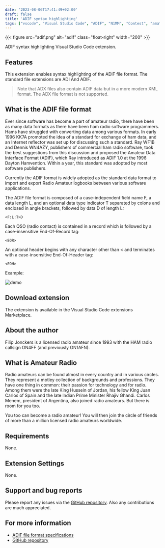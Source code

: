 ```yaml
---
date: '2023-08-06T17:41:49+02:00'
draft: false
title: 'ADIF syntax highlighting'
tags: ["vscode", "Visual Studio Code", "ADIF", "N1MM", "Contest", "amateur radio"]
---
```


{{< figure src="adif.png" alt="adif" class="float-right" width="200" >}}

ADIF syntax highlighting Visual Studio Code extension.

## Features

This extension enables syntax highlighting of the ADIF file format.  The standard file extensions are ADI And ADIF.

>Note that ADX files also contain ADIF data but in a more modern XML format.
>The ADX file format is not supported.

## What is the ADIF file format

Ever since software has become a part of amateur radio, there have been as many data formats as there have been ham radio software programmers.  Hams have struggled with converting data among various formats.  In early 1996 KK7A promoted the idea of a standard for exchange of ham data, and an Internet reflector was set up for discussing such a standard.  Ray WF1B and Dennis WN4AZY, publishers of commercial ham radio software, took the best suggestions from this discussion and proposed the Amateur Data Interface Format (ADIF), which Ray introduced as ADIF 1.0 at the 1996 Dayton Hamvention.  Within a year, this standard was adopted by most software publishers.

Currently the ADIF format is widely adopted as the standard data format to import and export Radio Amateur logbooks between various software applications.

The ADIF file format is composed of a case-independent field name F, a data length L, and an optional data type indicator T separated by colons and enclosed in angle brackets, followed by data D of length L:

```<F:L:T>D```

Each QSO (radio contact) is contained in a record which is followed by a case-insensitive End-Of-Record tag:

```<EOR>```

An optional header begins with any character other than < and terminates with a case-insensitive End-Of-Header tag:

```<EOH>```

Example:

![demo](sample.png)

## Download extension

The extension is available in the Visual Studio Code extensions Marketplace.

## About the author

Filip Jonckers is a licensed radio amateur since 1993 with the HAM radio callsign ON4FF (and previously ON1AFN).

## What is Amateur Radio

Radio amateurs can be found almost in every country and in various circles.
They represent a motley collection of backgrounds and professions. They have one thing in common: their passion for technology and for radio. Among them were the late King Hussein of Jordan, his fellow King Juan Carlos of Spain and the late Indian Prime Minister Rhajiv Ghandi. Carlos Menem, president of Argentina, also joined radio amateurs. But there is room for you too.

You too can become a radio amateur! You will then join the circle of friends of more than a million licensed radio amateurs worldwide.

## Requirements

None.

## Extension Settings

None.

## Support and bug reports

Please report any issues via the [GitHub repository](https://github.com/filipjonckers/adif-syntax-highlighting-vscode).  Also any contributions are much appreciated.

## For more information

* [ADIF file format specifications](https://www.adif.org/)
* [GitHub repository](https://github.com/filipjonckers/adif-syntax-highlighting-vscode)
